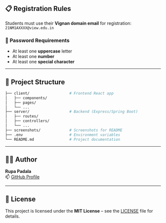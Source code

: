 ## 📋 **Registration Rules**

Students must use their **Vignan domain email** for registration:  
`21NM1AXXXX@view.edu.in`

### 🔐 **Password Requirements**
- At least one **uppercase** letter  
- At least one **number**  
- At least one **special character**

---

## 📁 **Project Structure**

```bash
├── client/                  # Frontend React app
│   ├── components/
│   ├── pages/
│   └── ...
├── server/                  # Backend (Express/Spring Boot)
│   ├── routes/
│   ├── controllers/
│   └── ...
├── screenshots/             # Screenshots for README
├── .env                     # Environment variables
└── README.md                # Project documentation
```

---

## 👩‍💻 **Author**

**Rupa Padala**  
📫 [GitHub Profile](https://github.com/rupa-1122/)

---

## 📃 **License**

This project is licensed under the **MIT License** – see the [LICENSE](./LICENSE) file for details.